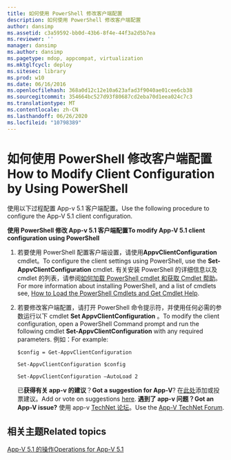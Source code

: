 ```yaml
---
title: 如何使用 PowerShell 修改客户端配置
description: 如何使用 PowerShell 修改客户端配置
author: dansimp
ms.assetid: c3a59592-bb0d-43b6-8f4e-44f3a2d5b7ea
ms.reviewer: ''
manager: dansimp
ms.author: dansimp
ms.pagetype: mdop, appcompat, virtualization
ms.mktglfcycl: deploy
ms.sitesec: library
ms.prod: w10
ms.date: 06/16/2016
ms.openlocfilehash: 368a0d12c12e10a623afad3f9040ae01cee6cb38
ms.sourcegitcommit: 354664bc527d93f80687cd2eba70d1eea024c7c3
ms.translationtype: MT
ms.contentlocale: zh-CN
ms.lasthandoff: 06/26/2020
ms.locfileid: "10798389"
---
```

# <span data-ttu-id="aa719-103">如何使用 PowerShell 修改客户端配置</span><span class="sxs-lookup"><span data-stu-id="aa719-103">How to Modify Client Configuration by Using PowerShell</span></span>


<span data-ttu-id="aa719-104">使用以下过程配置 App-v 5.1 客户端配置。</span><span class="sxs-lookup"><span data-stu-id="aa719-104">Use the following procedure to configure the App-V 5.1 client configuration.</span></span>

**<span data-ttu-id="aa719-105">使用 PowerShell 修改 App-v 5.1 客户端配置</span><span class="sxs-lookup"><span data-stu-id="aa719-105">To modify App-V 5.1 client configuration using PowerShell</span></span>**

1.  <span data-ttu-id="aa719-106">若要使用 PowerShell 配置客户端设置，请使用**AppvClientConfiguration** cmdlet。</span><span class="sxs-lookup"><span data-stu-id="aa719-106">To configure the client settings using PowerShell, use the **Set-AppvClientConfiguration** cmdlet.</span></span> <span data-ttu-id="aa719-107">有关安装 PowerShell 的详细信息以及 cmdlet 的列表，请参阅[如何加载 PowerShell cmdlet 和获取 Cmdlet 帮助](how-to-load-the-powershell-cmdlets-and-get-cmdlet-help-51.md)。</span><span class="sxs-lookup"><span data-stu-id="aa719-107">For more information about installing PowerShell, and a list of cmdlets see, [How to Load the PowerShell Cmdlets and Get Cmdlet Help](how-to-load-the-powershell-cmdlets-and-get-cmdlet-help-51.md).</span></span>

2.  <span data-ttu-id="aa719-108">若要修改客户端配置，请打开 PowerShell 命令提示符，并使用任何必需的参数运行以下 cmdlet **Set AppvClientConfiguration** 。</span><span class="sxs-lookup"><span data-stu-id="aa719-108">To modify the client configuration, open a PowerShell Command prompt and run the following cmdlet **Set-AppvClientConfiguration** with any required parameters.</span></span> <span data-ttu-id="aa719-109">例如：</span><span class="sxs-lookup"><span data-stu-id="aa719-109">For example:</span></span>

    `$config = Get-AppvClientConfiguration`

    `Set-AppvClientConfiguration $config`

    `Set-AppvClientConfiguration –AutoLoad 2`

    <span data-ttu-id="aa719-110">已**获得有关 app-v 的建议**？</span><span class="sxs-lookup"><span data-stu-id="aa719-110">**Got a suggestion for App-V**?</span></span> <span data-ttu-id="aa719-111">在[此处](http://appv.uservoice.com/forums/280448-microsoft-application-virtualization)添加或投票建议。</span><span class="sxs-lookup"><span data-stu-id="aa719-111">Add or vote on suggestions [here](http://appv.uservoice.com/forums/280448-microsoft-application-virtualization).</span></span> **<span data-ttu-id="aa719-112">遇到了 app-v 问题？</span><span class="sxs-lookup"><span data-stu-id="aa719-112">Got an App-V issue?</span></span>** <span data-ttu-id="aa719-113">使用 app-v [TechNet 论坛](https://social.technet.microsoft.com/Forums/home?forum=mdopappv)。</span><span class="sxs-lookup"><span data-stu-id="aa719-113">Use the [App-V TechNet Forum](https://social.technet.microsoft.com/Forums/home?forum=mdopappv).</span></span>

## <span data-ttu-id="aa719-114">相关主题</span><span class="sxs-lookup"><span data-stu-id="aa719-114">Related topics</span></span>


[<span data-ttu-id="aa719-115">App-V 5.1 的操作</span><span class="sxs-lookup"><span data-stu-id="aa719-115">Operations for App-V 5.1</span></span>](operations-for-app-v-51.md)

 

 





